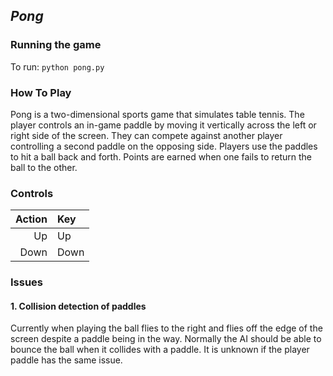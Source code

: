 ## *Pong*
### **Running the game**
To run: `python pong.py`

### **How To Play**
Pong is a two-dimensional sports game that simulates table tennis. The player controls an in-game paddle by moving it vertically across the left or right side of the screen. They can compete against another player controlling a second paddle on the opposing side. Players use the paddles to hit a ball back and forth. Points are earned when one fails to return the ball to the other.

### **Controls**
| Action | Key |
|----:|:---|
| Up | Up  |
| Down | Down |

### **Issues**
#### 1. Collision detection of paddles 
Currently when playing the ball flies to the right and flies off the edge of the screen despite a paddle being in the way. Normally the AI should be able to bounce the ball when it collides with a paddle. It is unknown if the player paddle has the same issue.

